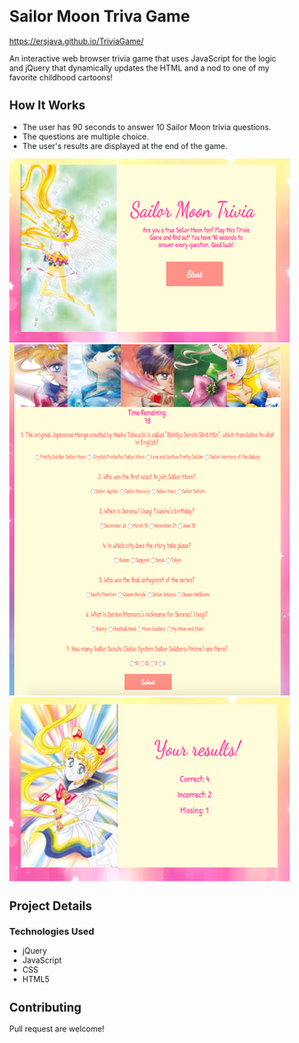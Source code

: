 # Sailor Moon Triva Game
https://ersjava.github.io/TriviaGame/

An interactive web browser trivia game that uses JavaScript for the logic and jQuery that dynamically updates the HTML and a nod to one of my favorite childhood cartoons!

## How It Works

* The user has 90 seconds to answer 10 Sailor Moon trivia questions.
* The questions are multiple choice.
* The user's results are displayed at the end of the game.

<img src="https://github.com/ersJava/TriviaGame/blob/master/screenshot01.png" width="550" height="330" alt="screenshot">

<img src="https://github.com/ersJava/TriviaGame/blob/master/screenshot02.png" width="550" height="630" alt="screenshot">

<img src="https://github.com/ersJava/TriviaGame/blob/master/screenshot03.png" width="550" height="330" alt="screenshot">


## Project Details

### Technologies Used
* jQuery
* JavaScript
* CSS
* HTML5

## Contributing
Pull request are welcome!

